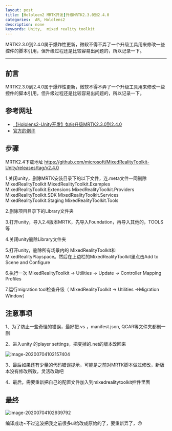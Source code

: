 ```yaml
---
layout: post
title: [Hololoen2 MRTK开发]升级MRTK2.3.0到2.4.0
categories:  AR, Hololens2
description: none
keywords: Unity,  mixed reality toolkit
---
```


MRTK2.3.0到2.4.0属于爆炸性更新，微软不得不弄了一个升级工具用来修改一些控件的脚本引用，但升级过程还是比较容易出问题的，所以记录一下。

------

## 前言

MRTK2.3.0到2.4.0属于爆炸性更新，微软不得不弄了一个升级工具用来修改一些控件的脚本引用，但升级过程还是比较容易出问题的，所以记录一下。

## 参考网址

- [【Hololens2-Unity开发】如何升级MRTK2.3.0到2.4.0](https://blog.csdn.net/v2morrow/article/details/106490129)
- [官方的例子](https://microsoft.github.io/MixedRealityToolkit-Unity/version/releases/2.4.0/Documentation/Updating.html)

## 步骤

MRTK2.4下载地址 https://github.com/microsoft/MixedRealityToolkit-Unity/releases/tag/v2.4.0

1.关闭unity，删除MRTK安装目录下的以下文件，连.meta文件一同删除
MixedRealityToolkit
MixedRealityToolkit.Examples
MixedRealityToolkit.Extensions
MixedRealityToolkit.Providers
MixedRealityToolkit.SDK
MixedRealityToolkit.Services
MixedRealityToolkit.Staging
MixedRealityToolkit.Tools

2.删除项目目录下的Library文件夹

3.打开unity，导入2.4版本MRTK，先导入Foundation，再导入其他的，TOOLS等

4.关闭unity删除Library文件夹

5.打开unity，删除所有场景内的 MixedRealityToolkit和MixedRealityPlayspace。然后在上边栏的MixedRealityToolkit里点击Add to Scene and Configure

6.执行一次 MixedRealityToolkit -> Utilities -> Update -> Controller Mapping Profiles

7.运行migration tool检查升级（ MixedRealityToolkit -> Utilities ->Migration Window）

## 注意事项

1、为了防止一些奇怪的错误，最好把.vs ，manifest.json,  QCAR等文件夹都删一删

2、进入unity 的player settings，把变掉的.net的版本改回来

![image-20200704102157404](https://keenster-1300019754.cos.ap-shanghai-fsi.myqcloud.com/image-20200704102157404.png)

3、最后如果还有少量的代码错误提示，可能是之前对MRTK脚本做过修改，新版本没有修改所致，灵活改动吧

4、最后，需要重新把自己的配置文件加入到mixedrealitytoolkit控件里面

## 最终

![image-20200704102939792](https://keenster-1300019754.cos.ap-shanghai-fsi.myqcloud.com/image-20200704102939792.png)

编译成功~不过这波把我之前很多ui给改成原始的了，要重新弄了，😣